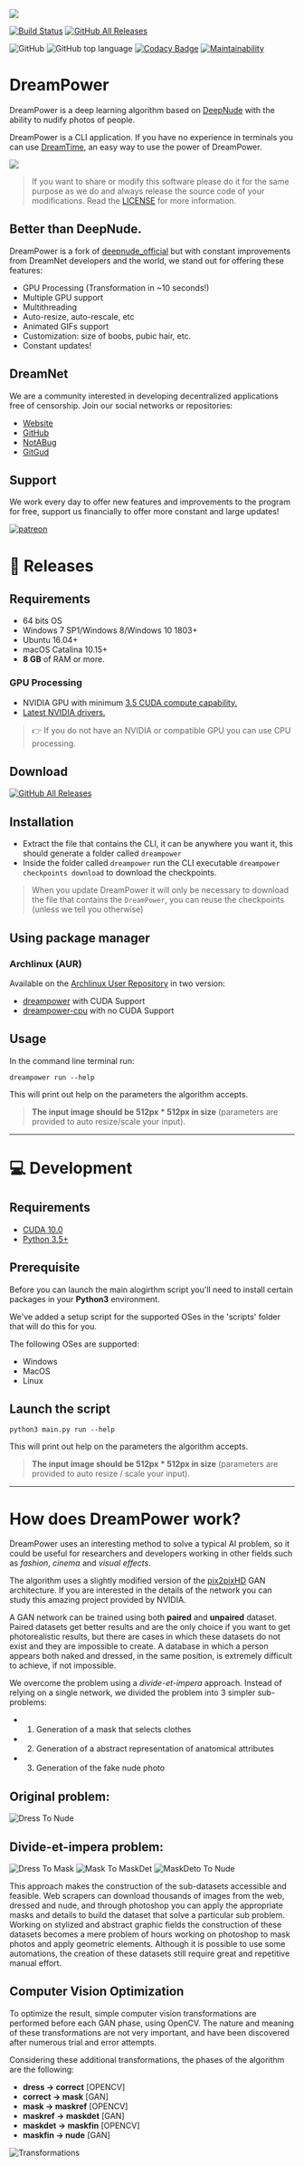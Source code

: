 ![](assets/dreampower.png)

[![Build Status](https://github.com/dreamnettech/dreampower/workflows/CI/CD/badge.svg)](https://github.com/dreamnettech/dreampower/actions)
[![GitHub All Releases](https://img.shields.io/github/downloads/dreamnettech/dreampower/total?logo=github&logoColor=white)](https://github.com/dreamnettech/dreampower/releases)

![GitHub](https://img.shields.io/github/license/dreamnettech/dreampower)
![GitHub top language](https://img.shields.io/github/languages/top/dreamnettech/dreampower)
[![Codacy Badge](https://api.codacy.com/project/badge/Grade/fcea261a567c47109419d0572160fecf)](https://www.codacy.com/app/kolessios/dreampower?utm_source=github.com&amp;utm_medium=referral&amp;utm_content=dreamnettech/dreampower&amp;utm_campaign=Badge_Grade)
[![Maintainability](https://api.codeclimate.com/v1/badges/c8cd0a0f104820adc2ba/maintainability)](https://codeclimate.com/github/dreamnettech/dreampower/maintainability)

# DreamPower

DreamPower is a deep learning algorithm based on [DeepNude](https://github.com/stacklikemind/deepnude_official) with the ability to nudify photos of people.

DreamPower is a CLI application. If you have no experience in terminals you can use [DreamTime](https://time.dreamnet.tech), an easy way to use the power of DreamPower.

![](assets/preview.png)

> If you want to share or modify this software please do it for the same purpose as we do and always release the source code of your modifications. Read the [LICENSE](LICENSE) for more information.

## Better than DeepNude.

DreamPower is a fork of [deepnude_official](https://github.com/stacklikemind/deepnude_official) but with constant improvements from DreamNet developers and the world, we stand out for offering these features:

- GPU Processing (Transformation in ~10 seconds!)
- Multiple GPU support
- Multithreading
- Auto-resize, auto-rescale, etc
- Animated GIFs support
- Customization: size of boobs, pubic hair, etc.
- Constant updates!

## DreamNet

We are a community interested in developing decentralized applications free of censorship. Join our social networks or repositories:

- [Website](https://dreamnet.tech)
- [GitHub](https://github.com/dreamnettech)
- [NotABug](https://notabug.org/DreamNet)
- [GitGud](https://gitgud.io/dreamnet)

## Support

We work every day to offer new features and improvements to the program for free, support us financially to offer more constant and large updates!

[![patreon](https://img.shields.io/badge/become%20a%20patron-fb6c54?logo=patreon&logoColor=white&style=for-the-badge)](https://www.patreon.com/dreampower)

# 🎉 Releases

## Requirements

- 64 bits OS
- Windows 7 SP1/Windows 8/Windows 10 1803+
- Ubuntu 16.04+
- macOS Catalina 10.15+
- **8 GB** of RAM or more.

### GPU Processing

- NVIDIA GPU with minimum [3.5 CUDA compute capability.](https://developer.nvidia.com/cuda-gpus)
- [Latest NVIDIA drivers.](https://www.nvidia.com/Download/index.aspx)

> 👉 If you do not have an NVIDIA or compatible GPU you can use CPU processing.

## Download


[![GitHub All Releases](https://img.shields.io/github/downloads/dreamnettech/dreampower/total?logo=github&logoColor=white&style=for-the-badge&labelColor=181717&color=blue)](https://github.com/dreamnettech/dreampower/releases)

## Installation

- Extract the file that contains the CLI, it can be anywhere you want it, this should generate a folder called `dreampower`
- Inside the folder called `dreampower` run the CLI executable `dreampower checkpoints download` to download the checkpoints.

> When you update DreamPower it will only be necessary to download the file that contains the `DreamPower`, you can reuse the checkpoints (unless we tell you otherwise)

## Using package manager

### Archlinux (AUR)

Available on the [Archlinux User Repository](https://aur.archlinux.org/) in two version:
* [dreampower](https://aur.archlinux.org/packages/dreampower) with CUDA Support
* [dreampower-cpu](https://aur.archlinux.org/packages/dreampower-cpu) with no CUDA Support

## Usage

In the command line terminal run:

```
dreampower run --help
```

This will print out help on the parameters the algorithm accepts.

> **The input image should be 512px * 512px in size** (parameters are provided to auto resize/scale your input).

---

# 💻 Development

## Requirements

- [CUDA 10.0](https://developer.nvidia.com/cuda-10.0-download-archive)
- [Python 3.5+](https://www.python.org/downloads/)

## Prerequisite

Before you can launch the main alogirthm script you'll need to install certain packages in your **Python3** environment.

We've added a setup script for the supported OSes in the 'scripts' folder that will do this for you.

The following OSes are supported:

- Windows
- MacOS
- Linux

## Launch the script

```
python3 main.py run --help
```

This will print out help on the parameters the algorithm accepts.

> **The input image should be 512px * 512px in size** (parameters are provided to auto resize / scale your input).

---

# How does DreamPower work?

DreamPower uses an interesting method to solve a typical AI problem, so it could be useful for researchers and developers working in other fields such as *fashion*, *cinema* and *visual effects*.

The algorithm uses a slightly modified version of the [pix2pixHD](https://github.com/NVIDIA/pix2pixHD) GAN architecture. If you are interested in the details of the network you can study this amazing project provided by NVIDIA.

A GAN network can be trained using both **paired** and **unpaired** dataset. Paired datasets get better results and are the only choice if you want to get photorealistic results, but there are cases in which these datasets do not exist and they are impossible to create. A database in which a person appears both naked and dressed, in the same position, is extremely difficult to achieve, if not impossible.

We overcome the problem using a *divide-et-impera* approach. Instead of relying on a single network, we divided the problem into 3 simpler sub-problems:

- 1. Generation of a mask that selects clothes
- 2. Generation of a abstract representation of anatomical attributes
- 3. Generation of the fake nude photo

## Original problem:

![Dress To Nude](assets/dress_to_nude.jpg?raw=true "Dress To Nude")

## Divide-et-impera problem:

![Dress To Mask](assets/dress_to_mask.jpg?raw=true "Dress To Mask")
![Mask To MaskDet](assets/mask_to_maskdet.jpg?raw=true "Mask To MaskDet")
![MaskDeto To Nude](assets/maskdet_to_nude.jpg?raw=true "MaskDeto To Nude")

This approach makes the construction of the sub-datasets accessible and feasible. Web scrapers can download thousands of images from the web, dressed and nude, and through photoshop you can apply the appropriate masks and details to build the dataset that solve a particular sub problem. Working on stylized and abstract graphic fields the construction of these datasets becomes a mere problem of hours working on photoshop to mask photos and apply geometric elements. Although it is possible to use some automations, the creation of these datasets still require great and repetitive manual effort.

## Computer Vision Optimization

To optimize the result, simple computer vision transformations are performed before each GAN phase, using OpenCV. The nature and meaning of these transformations are not very important, and have been discovered after numerous trial and error attempts.

Considering these additional transformations, the phases of the algorithm are the following:

- **dress -> correct** [OPENCV]
- **correct -> mask** [GAN]
- **mask -> maskref** [OPENCV]
- **maskref -> maskdet** [GAN]
- **maskdet -> maskfin** [OPENCV]
- **maskfin -> nude** [GAN]

![Transformations](assets/transformation.jpg?raw=true "Transformations")
